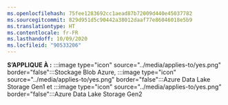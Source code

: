 ```yaml
---
ms.openlocfilehash: 75fee1283692cc1aead87b72009d440e45037782
ms.sourcegitcommit: 829d951d5c90442a38012daaf77e86046018e5b9
ms.translationtype: HT
ms.contentlocale: fr-FR
ms.lasthandoff: 10/09/2020
ms.locfileid: "90533206"
---
```

<Token>**S’APPLIQUE À :** :::image type="icon" source="../media/applies-to/yes.png" border="false":::Stockage Blob Azure, :::image type="icon" source="../media/applies-to/yes.png" border="false":::Azure Data Lake Storage Gen1 et :::image type="icon" source="../media/applies-to/yes.png" border="false":::Azure Data Lake Storage Gen2</Token> 